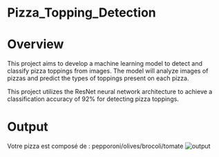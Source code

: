 # Pizza_Topping_Detection 
# Overview 
This project aims to develop a machine learning model to detect and classify pizza toppings from images. The model will analyze images of pizzas and predict the types of toppings present on each pizza. 

This project utilizes the ResNet neural network architecture to achieve a classification accuracy of 92% for detecting pizza toppings.
# Output 
Votre pizza est composé de : pepporoni/olives/brocoli/tomate
![output](https://github.com/GHAMGUIahmed/Pizza_Topping_Detection/assets/149608673/19f4fe35-8107-4e6f-9193-1264aca67cf1)

